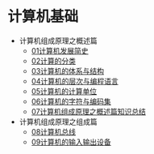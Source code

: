 # 计算机基础

* 计算机组成原理之概述篇
  * [01计算机发展简史](computer-basics/01计算机发展简史.md)
  * [02计算的分类](computer-basics/02计算的分类.md)
  * [03计算机的体系与结构](computer-basics/03计算机的体系与结构.md)
  * [04计算机的层次与编程语言](computer-basics/04计算机的层次与编程语言.md)
  * [05计算机的计算单位](computer-basics/05计算机的计算单位.md)
  * [06计算机的字符与编码集](computer-basics/06计算机的字符与编码集.md)
  * [07计算机组成原理之概述篇知识总结](computer-basics/07计算机组成原理之概述篇知识总结.md)
* 计算机组成原理之组成篇
  * [08计算机总线](computer-basics/08计算机总线.md)
  * [09计算机的输入输出设备](computer-basics/09计算机的输入输出设备.md)

